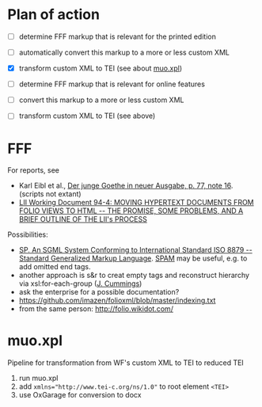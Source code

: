 # Plan of action

* [ ] determine FFF markup that is relevant for the printed edition

* [ ] automatically convert this markup to a more or less custom XML

* [X] transform custom XML to TEI (see about [muo.xpl](#muoxpl))

* [ ] determine FFF markup that is relevant for online features

* [ ] convert this markup to a more or less custom XML

* [ ] transform custom XML to TEI (see above)

# FFF
For reports, see
* Karl Eibl et al., [Der junge Goethe in neuer Ausgabe, p. 77, note 16](https://books.google.de/books?id=l93oI-BtDeIC&lpg=PP1&hl=de&pg=PA77#v=onepage&q&f=false). (scripts not extant)
* [LII Working Document 94-4: MOVING HYPERTEXT DOCUMENTS FROM FOLIO VIEWS TO HTML -- THE PROMISE, SOME PROBLEMS, AND A BRIEF OUTLINE OF THE LII's PROCESS](https://www.law.cornell.edu/papers/lii/fffhtml.htm)

Possibilities:
* [SP. An SGML System Conforming to International Standard ISO 8879 -- Standard Generalized Markup Language](http://www.jclark.com/sp/). [SPAM](http://www.jclark.com/sp/spam.htm) may be useful, e.g. to add omitted end tags.
* another approach is s&r to creat empty tags and reconstruct hierarchy via xsl:for-each-group ([J. Cummings](https://listserv.brown.edu/archives/cgi-bin/wa?A2=TEI-L;8396b55d.1605))
* ask the enterprise for a possible documentation?
* https://github.com/imazen/folioxml/blob/master/indexing.txt
* from the same person: http://folio.wikidot.com/

# muo.xpl
Pipeline for transformation from WF's custom XML to TEI to reduced TEI

1. run muo.xpl
2. add `xmlns="http://www.tei-c.org/ns/1.0"` to root element `<TEI>`
3. use OxGarage for conversion to docx